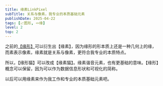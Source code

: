 ```yaml
---
title: 缘素LinkPixel
subTitle: 关系与像素，我专业的本质基础元素
publishDate: 2025-04-22
tags: [📈图形, 🪢缘]
level: 2
top: 2
---
```


之前的[【缘形】](/posts/20250322-relation-shape)可以衍生出【缘素】，因为缘形的形本质上还是一种几何上的缘，而素表示像素，缘素就是关系与像素，更符合我专业的本质特点。

所以，【缘形猫】可以改成【缘素猫】。缘素谐音元素，也有更基础的意味。【缘形】概念可以保留，因为可以作为数据信息形状和可视化的简称。

以后可以用缘素来作为我工作和专业的本质基础元素吧。
